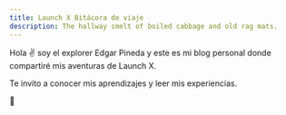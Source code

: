```yaml
---
title: Launch X Bitácora de viaje
description: The hallway smelt of boiled cabbage and old rag mats.
---
```


Hola ✌️  soy el explorer Edgar Pineda y este es mi blog personal donde compartiré mis aventuras de Launch X.

Te invito a conocer mis aprendizajes y leer mis experiencias.

🚀
